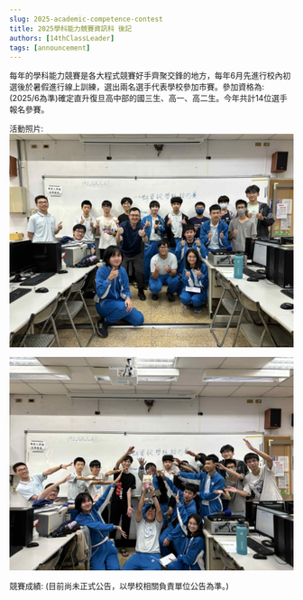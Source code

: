 ```yaml
---
slug: 2025-academic-competence-contest
title: 2025學科能力競賽資訊科 後記
authors: [14thClassLeader]
tags: [announcement]
---
```

每年的學科能力競賽是各大程式競賽好手齊聚交鋒的地方，每年6月先進行校內初選後於暑假進行線上訓練，選出兩名選手代表學校參加市賽。參加資格為:(2025/6為準)確定直升復旦高中部的國三生、高一、高二生。今年共計14位選手報名參賽。

活動照片:
![圖一: 全體參賽學生、協助試務的學長們及指導老師](https://github.com/Fudan-Computer-Science/homepage/blob/main/blog/2025-06-13%20%E5%AD%B8%E7%A7%91%E8%83%BD%E5%8A%9B%E7%AB%B6%E8%B3%BD/att.6GsgXrOFOeiGTgulvYhzpHaarCQ9Z1W3Zt909x2cuIw.jpg)


![圖二: 這麼可愛的玩偶一定是C位的吧!](https://github.com/Fudan-Computer-Science/homepage/blob/main/blog/2025-06-13%20%E5%AD%B8%E7%A7%91%E8%83%BD%E5%8A%9B%E7%AB%B6%E8%B3%BD/att.WpDuSHSjTo5J4JZjuwcFUldk_bGqzN7pN3s0911sTr4.jpg)

競賽成績:
(目前尚未正式公告，以學校相關負責單位公告為準。)
